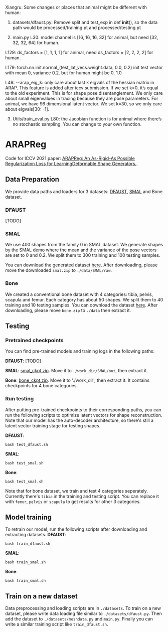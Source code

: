 Xiangru:
Some changes or places that animal might be different with human:

1. datasets/dfaust.py: 
Remove split and test_exp in def __init__(), so the data path would be processed/training.pt and processed/testing.pt 

2. main.py 
L30: model channel is [16, 16, 16, 32] for animal, but need [32, 32, 32, 64] for human.

L129: ds_factors = [1, 1, 1, 1] for animal, need ds_factors = [2, 2, 2, 2] for human. 

L179: torch.nn.init.normal_(test_lat_vecs.weight.data, 0.0, 0.2) init test vector with mean 0, variance 0.2. but for human might be 0, 1.0

L48: --arap_eig_k: only care about last k eigvals of the hessian matrix in ARAP. This feature is added after iccv submission. If we set k=0, it’s equal to the old experiment. 
This is for shape pose disentanglement. We only care about small eigenvalues in tracing because they are pose parameters. For animal, we have 96 dimensional latent vector. We set k=30, so we only care about eigvals[30: -1].  

3. Utils/train_eval.py
L80: the Jacobian function is for animal where there’s no stochastic sampling. You can change to your own function. 

# ARAPReg
Code for ICCV 2021 paper: [ARAPReg: An As-Rigid-As Possible Regularization Loss for LearningDeformable Shape Generators.](arxiv_link).

## Data Preparation
We provide data paths and loaders for 3 datasets: [DFAUST](https://dfaust.is.tue.mpg.de/), [SMAL](https://smal.is.tue.mpg.de/) and Bone dataset. 

### DFAUST
[TODO]

### SMAL
We use 400 shapes from the family 0 in SMAL dataset. We generate shapes by the SMAL demo where the mean and the variance of the pose vectors are set to 0 and 0.2. We split them to 300 training and 100 testing samples. 

You can download the generated dataset [here](https://drive.google.com/file/d/1L3n6i097bgZtNYAmnGM9NwOWBNd4c1Fr/view?usp=sharing).
After downloading, please move the downloaded `smal.zip` to `./data/SMAL/raw`.

### Bone
We created a conventional bone dataset with 4 categories: tibia, pelvis, scapula and femur. Each category has about 50 shapes. We split them to 40 training and 10 testing samples. 
You can download the dataset [here](https://drive.google.com/file/d/1Naq1F6V-Oxw4AQZJeaCKfRrOCQneF0gT/view?usp=sharing).
After downloading, please move `bone.zip` to `./data` then extract it. 


## Testing
### Pretrained checkpoints
You can find pre-trained models and training logs in the following paths:

**DFAUST**: [TODO]

**SMAL**: [smal_ckpt.zip](https://drive.google.com/file/d/1IIAW5SmylMHsFpU-croeu-uNPdKP_fnL/view?usp=sharing).  Move it to `./work_dir/SMAL/out`, then extract it. 

**Bone**: [bone_ckpt.zip](https://drive.google.com/file/d/1pKiLV2V0DD6_izzYA6r1yNPSouA2OVW8/view?usp=sharing). Move it to './work_dir', then extract it. It contains checkpoints for 4 bone categories. 

### Run testing 
After putting pre-trained checkpoints to their corresponding paths, you can run the following scripts to optimize latent vectors for shape reconstruction. Note that our model has the auto-decoder architecture, so there's still a latent vector training stage for testing shapes. 

**DFAUST**:
```
bash test_dfaust.sh
```
**SMAL**:
```
bash test_smal.sh
```
**Bone**:
```
bash test_smal.sh
```
Note that for bone dataset, we train and test 4 categories seperately. Currently there's `tibia` in the training and testing script. You can replace it with `femur`, `pelvis` or `scapula` to get results for other 3 categories. 


## Model training 
To retrain our model, run the following scripts after downloading and extracting datasets. 
**DFAUST**:
```
bash train_dfaust.sh
```
**SMAL**:
```
bash train_smal.sh
```
**Bone**:
```
bash train_smal.sh
```


## Train on a new dataset
Data preprocessing and loading scripts are in `./datasets`.
To train on a new dataset, please write data loading file similar to `./datasets/dfaust.py`. Then add the dataset to `./datasets/meshdata.py` and `main.py`. Finally you can write a similar training script like `train_dfaust.sh`. 



